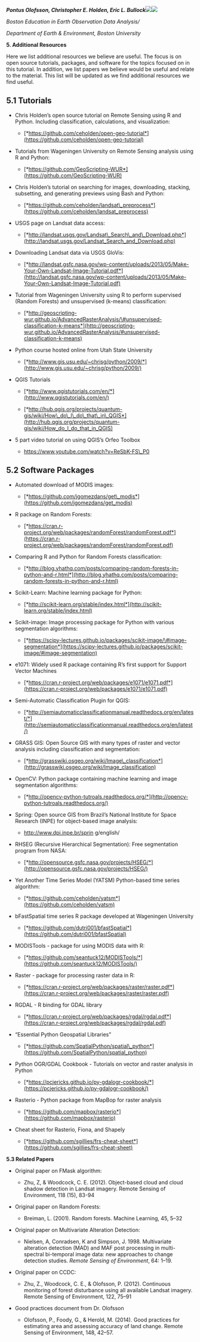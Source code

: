 ***Pontus Olofsson, Christopher E. Holden, Eric L. Bullock***![](media/image03.gif)![](media/image02.png)

*Boston Education in Earth Observation Data Analysis/*

*Department of Earth & Environment, Boston University*

**5. Additional Resources**

Here we list additional resources we believe are useful. The focus is on open source tutorials, packages, and software for the topics focused on in this tutorial. In addition, we list papers we believe would be useful and relate to the material. This list will be updated as we find additional resources we find useful.

5.1 Tutorials
-------------

-   Chris Holden’s open source tutorial on Remote Sensing using R and Python. Including classification, calculations, and visualization:

    -   [*https://github.com/ceholden/open-geo-tutorial*](https://github.com/ceholden/open-geo-tutorial)

-   Tutorials from Wageningen University on Remote Sensing analysis using R and Python:

    -   [*https://github.com/GeoScripting-WUR*](https://github.com/GeoScripting-WUR)

-   Chris Holden’s tutorial on searching for images, downloading, stacking, subsetting, and generating previews using Bash and Python:

    -   [*https://github.com/ceholden/landsat\_preprocess*](https://github.com/ceholden/landsat_preprocess)

-   USGS page on Landsat data access:

    -   [*http://landsat.usgs.gov/Landsat\_Search\_and\_Download.php*](http://landsat.usgs.gov/Landsat_Search_and_Download.php)

-   Downloading Landsat data via USGS GloVis:

    -   [*http://landsat.gsfc.nasa.gov/wp-content/uploads/2013/05/Make-Your-Own-Landsat-Image-Tutorial.pdf*](http://landsat.gsfc.nasa.gov/wp-content/uploads/2013/05/Make-Your-Own-Landsat-Image-Tutorial.pdf)

-   Tutorial from Wageningen University using R to perform supervised (Random Forests) and unsupervised (k-means) classification:

    -   [*http://geoscripting-wur.github.io/AdvancedRasterAnalysis/\#unsupervised-classification-k-means*](http://geoscripting-wur.github.io/AdvancedRasterAnalysis/#unsupervised-classification-k-means)

-   Python course hosted online from Utah State University

    -   [*http://www.gis.usu.edu/~chrisg/python/2009/*](http://www.gis.usu.edu/~chrisg/python/2009/)

-   QGIS Tutorials

    -   [*http://www.qgistutorials.com/en/*](http://www.qgistutorials.com/en/)

    -   [*http://hub.qgis.org/projects/quantum-gis/wiki/How\_do\_I\_do\_that\_in\_QGIS*](http://hub.qgis.org/projects/quantum-gis/wiki/How_do_I_do_that_in_QGIS)

-   5 part video tutorial on using QGIS’s Orfeo Toolbox

    -   https://www.youtube.com/watch?v=ReSbK-FS\_P0

5.2 Software Packages
---------------------

-   Automated download of MODIS images:

    -   [*https://github.com/jgomezdans/get\_modis*](https://github.com/jgomezdans/get_modis)

-   R package on Random Forests:

    -   [*https://cran.r-project.org/web/packages/randomForest/randomForest.pdf*](https://cran.r-project.org/web/packages/randomForest/randomForest.pdf)

-   Comparing R and Python for Random Forests classification:

    -   [*http://blog.yhathq.com/posts/comparing-random-forests-in-python-and-r.html*](http://blog.yhathq.com/posts/comparing-random-forests-in-python-and-r.html)

-   Scikit-Learn: Machine learning package for Python:

    -   [*http://scikit-learn.org/stable/index.html*](http://scikit-learn.org/stable/index.html)

-   Scikit-image: Image processing package for Python with various segmentation algorithms:

    -   [*https://scipy-lectures.github.io/packages/scikit-image/\#image-segmentation*](https://scipy-lectures.github.io/packages/scikit-image/#image-segmentation)

-   e1071: Widely used R package containing R’s first support for Support Vector Machines

    -   [*https://cran.r-project.org/web/packages/e1071/e1071.pdf*](https://cran.r-project.org/web/packages/e1071/e1071.pdf)

-   Semi-Automatic Classification Plugin for QGIS:

    -   [*http://semiautomaticclassificationmanual.readthedocs.org/en/latest/*](http://semiautomaticclassificationmanual.readthedocs.org/en/latest/)

-   GRASS GIS: Open Source GIS with many types of raster and vector analysis including classification and segmentation:

    -   [*http://grasswiki.osgeo.org/wiki/Image\_classification*](http://grasswiki.osgeo.org/wiki/Image_classification)

-   OpenCV: Python package containing machine learning and image segmentation algorithms:

    -   [*http://opencv-python-tutroals.readthedocs.org/*](http://opencv-python-tutroals.readthedocs.org/)

-   Spring: Open source GIS from Brazil’s National Institute for Space Research (INPE) for object-based image analysis:

    -   http://www.dpi.inpe.br/sprin g/english/

-   RHSEG (Recursive Hierarchical Segmentation): Free segmentation program from NASA:

    -   [*http://opensource.gsfc.nasa.gov/projects/HSEG/*](http://opensource.gsfc.nasa.gov/projects/HSEG/)

-   Yet Another Time Series Model (YATSM) Python-based time series algorithm:

    -   [*https://github.com/ceholden/yatsm*](https://github.com/ceholden/yatsm)

-   bFastSpatial time series R package developed at Wageningen University

    -   [*https://github.com/dutri001/bfastSpatial*](https://github.com/dutri001/bfastSpatial)

-   MODISTools - package for using MODIS data with R:

    -   [*https://github.com/seantuck12/MODISTools/*](https://github.com/seantuck12/MODISTools/)

-   Raster - package for processing raster data in R:

    -   [*https://cran.r-project.org/web/packages/raster/raster.pdf*](https://cran.r-project.org/web/packages/raster/raster.pdf)

-   RGDAL - R binding for GDAL library

    -   [*https://cran.r-project.org/web/packages/rgdal/rgdal.pdf*](https://cran.r-project.org/web/packages/rgdal/rgdal.pdf)

-   “Essential Python Geospatial Libraries”

    -   [*https://github.com/SpatialPython/spatial\_python*](https://github.com/SpatialPython/spatial_python)

-   Python OGR/GDAL Cookbook - Tutorials on vector and raster analysis in Python

    -   [*https://pcjericks.github.io/py-gdalogr-cookbook/*](https://pcjericks.github.io/py-gdalogr-cookbook/)

-   Rasterio - Python package from MapBop for raster analysis

    -   [*https://github.com/mapbox/rasterio*](https://github.com/mapbox/rasterio)

-   Cheat sheet for Rasterio, Fiona, and Shapely

    -   [*https://github.com/sgillies/frs-cheat-sheet*](https://github.com/sgillies/frs-cheat-sheet)

**5.3 Related Papers**

-   Original paper on FMask algorithm:

    -   Zhu, Z, & Woodcock, C. E. (2012). Object-based cloud and cloud shadow detection in Landsat imagery. Remote Sensing of Environment, 118 (15), 83-94

-   Original paper on Random Forests:

    -   Breiman, L. (2001). Random forests. Machine Learning, 45, 5–32

-   Original paper on Multivariate Alteration Detection:

    -   Nielsen, A, Conradsen, K and Simpson, J. 1998. Multivariate alteration detection (MAD) and MAF post processing in multi-spectral bi-temporal image data: new approaches to change detection studies. *Remote Sensing of Environment*, 64: 1–19.

-   Original paper on CCDC:

    -   Zhu, Z., Woodcock, C. E., & Olofsson, P. (2012). Continuous monitoring of forest disturbance using all available Landsat imagery. Remote Sensing of Environment, 122, 75–91

-   Good practices document from Dr. Olofsson

    -   Olofsson, P., Foody, G., & Herold, M. (2014). Good practices for estimating area and assessing accuracy of land change. Remote Sensing of Environment, 148, 42–57.


